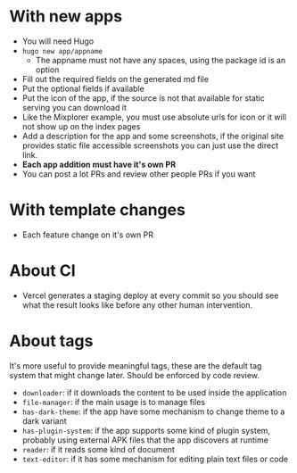 # With new apps

- You will need Hugo
- `hugo new app/appname`
    - The appname must not have any spaces, using the package id is an option
- Fill out the required fields on the generated md file
- Put the optional fields if available
- Put the icon of the app, if the source is not that available for static serving you can download it
- Like the Mixplorer example, you must use absolute urls for icon or it will not show up on the index pages
- Add a description for the app and some screenshots, if the original site provides static file accessible 
 screenshots you can just use the direct link.
- **Each app addition must have it's own PR**
- You can post a lot PRs and review other people PRs if you want

# With template changes
- Each feature change on it's own PR

# About CI
- Vercel generates a staging deploy at every commit so you should see what the result looks like before any 
other human intervention.

# About tags

It's more useful to provide meaningful tags, these are the default tag system that might change later. Should be enforced by code review.
- `downloader`: if it downloads the content to be used inside the application
- `file-manager`: if the main usage is to manage files
- `has-dark-theme`: if the app have some mechanism to change theme to a dark variant
- `has-plugin-system`: if the app supports some kind of plugin system, probably using external APK files that the app discovers at runtime
- `reader`: if it reads some kind of document
- `text-editor`: if it has some mechanism for editing plain text files or code
